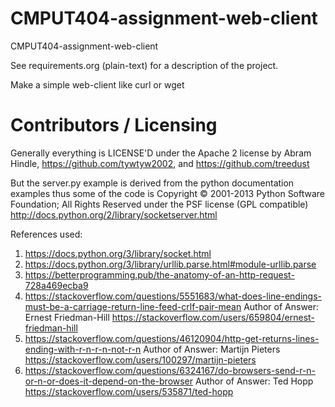 CMPUT404-assignment-web-client
==============================

CMPUT404-assignment-web-client

See requirements.org (plain-text) for a description of the project.

Make a simple web-client like curl or wget

Contributors / Licensing
========================

Generally everything is LICENSE'D under the Apache 2 license by Abram Hindle, 
https://github.com/tywtyw2002, and https://github.com/treedust

But the server.py example is derived from the python documentation
examples thus some of the code is Copyright © 2001-2013 Python
Software Foundation; All Rights Reserved under the PSF license (GPL
compatible) http://docs.python.org/2/library/socketserver.html


References used:
1) https://docs.python.org/3/library/socket.html
2) https://docs.python.org/3/library/urllib.parse.html#module-urllib.parse
3) https://betterprogramming.pub/the-anatomy-of-an-http-request-728a469ecba9
4) https://stackoverflow.com/questions/5551683/what-does-line-endings-must-be-a-carriage-return-line-feed-crlf-pair-mean
    Author of Answer: Ernest Friedman-Hill https://stackoverflow.com/users/659804/ernest-friedman-hill
5) https://stackoverflow.com/questions/46120904/http-get-returns-lines-ending-with-r-n-r-n-not-r-n
    Author of Answer: Martijn Pieters https://stackoverflow.com/users/100297/martijn-pieters
6) https://stackoverflow.com/questions/6324167/do-browsers-send-r-n-or-n-or-does-it-depend-on-the-browser
    Author of Answer: Ted Hopp https://stackoverflow.com/users/535871/ted-hopp
